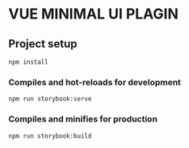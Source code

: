 # VUE MINIMAL UI PLAGIN

## Project setup
```
npm install
```

### Compiles and hot-reloads for development
```
npm run storybook:serve
```

### Compiles and minifies for production
```
npm run storybook:build
```
